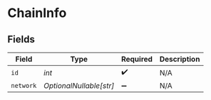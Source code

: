 # ChainInfo


## Fields

| Field                   | Type                    | Required                | Description             |
| ----------------------- | ----------------------- | ----------------------- | ----------------------- |
| `id`                    | *int*                   | :heavy_check_mark:      | N/A                     |
| `network`               | *OptionalNullable[str]* | :heavy_minus_sign:      | N/A                     |
